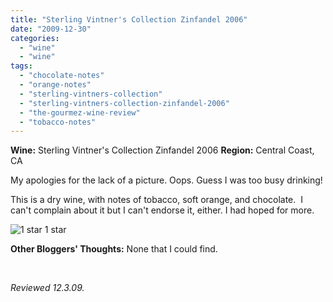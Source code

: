 ```yaml
---
title: "Sterling Vintner's Collection Zinfandel 2006"
date: "2009-12-30"
categories:
  - "wine"
  - "wine"
tags:
  - "chocolate-notes"
  - "orange-notes"
  - "sterling-vintners-collection"
  - "sterling-vintners-collection-zinfandel-2006"
  - "the-gourmez-wine-review"
  - "tobacco-notes"
---
```


**Wine:** Sterling Vintner's Collection Zinfandel 2006 **Region:** Central Coast, CA

My apologies for the lack of a picture. Oops. Guess I was too busy drinking!

This is a dry wine, with notes of tobacco, soft orange, and chocolate.  I can't complain about it but I can't endorse it, either. I had hoped for more.




<div class="caption">

![1 star](http://www.rebeccagomezfarrell.com/wp-content/uploads/2009/04/rating_olive1.gif "rating_olive1") 1 star</div>


**Other Bloggers' Thoughts:** None that I could find.

 

_Reviewed 12.3.09._
